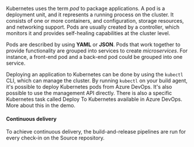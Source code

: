 

Kubernetes uses the term *pod* to package applications. A pod is a deployment unit, and it represents a running process on the cluster. It consists of one or more containers, and configuration, storage resources, and networking support. Pods are usually created by a controller, which monitors it and provides self-healing capabilities at the cluster level. 

Pods are described by using **YAML** or **JSON**. Pods that work together to provide functionality are grouped into services to create *microservices*. For instance, a front-end pod and a back-end pod could be grouped into one service.

Deploying an application to Kubernetes can be done by using the `kubectl` CLI, which can manage the cluster. By running `kubectl` on your build  agent, it's possible to deploy Kubernetes pods from Azure DevOps. It's also possible to use the management API directly. There is also a specific Kubernetes task called Deploy To Kubernetes available in Azure DevOps. More about this in the demo.

#### Continuous delivery

To achieve continuous delivery, the build-and-release pipelines are run for every check-in on the Source repository.